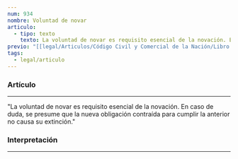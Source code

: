 ```yaml
---
num: 934
nombre: Voluntad de novar
articulo:
  - tipo: texto
    texto: La voluntad de novar es requisito esencial de la novación. En caso de duda, se presume que la nueva obligación contraída para cumplir la anterior no causa su extinción.
previo: "[[legal/Articulos/Código Civil y Comercial de la Nación/Libro Tercero/Título 1/Capítulo 5/Sección 3/Sección 3, Novación.md|Sección 3, Novación]]"
tags:
  - legal/articulo
---
```

### Artículo
---
"La voluntad de novar es requisito esencial de la novación. En caso de duda, se presume que la nueva obligación contraída para cumplir la anterior no causa su extinción."

### Interpretación
---
